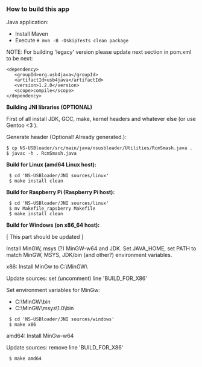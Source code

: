 ### How to build this app

Java application:
* Install Maven
* Execute 
`# mvn -B -DskipTests clean package`

NOTE: For building 'legacy' version please update next section in pom.xml to be next: 
```
<dependency>
   <groupId>org.usb4java</groupId>
   <artifactId>usb4java</artifactId>
   <version>1.2.0</version>
   <scope>compile</scope>
</dependency>
```

**Building JNI libraries (OPTIONAL)**

First of all install JDK, GCC, make, kernel headers and whatever else (or use Gentoo <3 ).

Generate header (Optional! Already generated.):
```
$ cp NS-USBloader/src/main/java/nsusbloader/Utilities/RcmSmash.java .
$ javac -h . RcmSmash.java
```
**Build for Linux (amd64 Linux host):**
``` 
 $ cd 'NS-USBloader/JNI sources/linux'
 $ make install clean
```
**Build for Raspberry Pi (Raspberry Pi host):**
``` 
 $ cd 'NS-USBloader/JNI sources/linux'
 $ mv Makefile_rapsberry Makefile
 $ make install clean
```

**Build for Windows (on x86_64 host):**

[ This part should be updated ]

Install MinGW, msys (?) MinGW-w64 and JDK. Set JAVA_HOME, set PATH to match MinGW, MSYS, JDK/bin (and other?) environment variables.

x86: Install MinGw to C:\MinGW\

Update sources: set (uncomment) line 'BUILD_FOR_X86'

Set environment variables for MinGw:
* C:\MinGW\bin
* C:\MinGW\msys\1.0\bin
```
 $ cd 'NS-USBloader/JNI sources/windows'
 $ make x86
```

amd64: Install MinGw-w64

Update sources: remove line 'BUILD_FOR_X86'
```
 $ make amd64
```